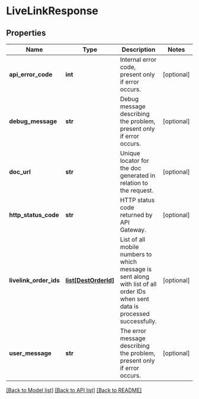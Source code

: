 # LiveLinkResponse

## Properties
Name | Type | Description | Notes
------------ | ------------- | ------------- | -------------
**api_error_code** | **int** | Internal error code, present only if error occurs. | [optional] 
**debug_message** | **str** | Debug message describing the problem, present only if error occurs. | [optional] 
**doc_url** | **str** | Unique locator for the doc generated in relation to the request. | [optional] 
**http_status_code** | **str** | HTTP status code returned by API Gateway. | [optional] 
**livelink_order_ids** | [**list[DestOrderId]**](DestOrderId.md) | List of all mobile numbers to which message is sent along with list of all order IDs when sent data is processed successfully. | [optional] 
**user_message** | **str** | The error message describing the problem, present only if error occurs. | [optional] 

[[Back to Model list]](../README.md#documentation-for-models) [[Back to API list]](../README.md#documentation-for-api-endpoints) [[Back to README]](../README.md)


